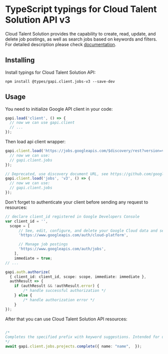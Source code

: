 # TypeScript typings for Cloud Talent Solution API v3

Cloud Talent Solution provides the capability to create, read, update, and delete job postings, as well as search jobs based on keywords and filters. 
For detailed description please check [documentation](https://cloud.google.com/talent-solution/job-search/docs/).

## Installing

Install typings for Cloud Talent Solution API:

```
npm install @types/gapi.client.jobs-v3 --save-dev
```

## Usage

You need to initialize Google API client in your code:

```typescript
gapi.load('client', () => {
  // now we can use gapi.client
  // ...
});
```

Then load api client wrapper:

```typescript
gapi.client.load('https://jobs.googleapis.com/$discovery/rest?version=v3', () => {
  // now we can use:
  // gapi.client.jobs
});
```

```typescript
// Deprecated, use discovery document URL, see https://github.com/google/google-api-javascript-client/blob/master/docs/reference.md#----gapiclientloadname----version----callback--
gapi.client.load('jobs', 'v3', () => {
  // now we can use:
  // gapi.client.jobs
});
```

Don't forget to authenticate your client before sending any request to resources:

```typescript
// declare client_id registered in Google Developers Console
var client_id = '',
  scope = [
      // See, edit, configure, and delete your Google Cloud data and see the email address for your Google Account.
      'https://www.googleapis.com/auth/cloud-platform',

      // Manage job postings
      'https://www.googleapis.com/auth/jobs',
    ],
    immediate = true;
// ...

gapi.auth.authorize(
  { client_id: client_id, scope: scope, immediate: immediate },
  authResult => {
    if (authResult && !authResult.error) {
        /* handle successful authorization */
    } else {
        /* handle authorization error */
    }
});
```

After that you can use Cloud Talent Solution API resources: <!-- TODO: make this work for multiple namespaces -->

```typescript

/*
Completes the specified prefix with keyword suggestions. Intended for use by a job search auto-complete search box.
*/
await gapi.client.jobs.projects.complete({ name: "name",  });
```
